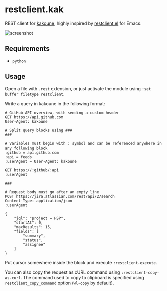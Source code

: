 # restclient.kak

REST client for [kakoune](https://github.com/mawww/kakoune/), highly inspired by [restclient.el](https://github.com/pashky/restclient.el) for Emacs.

![screenshot](https://user-images.githubusercontent.com/1177900/61742286-0c51dc80-ad93-11e9-9b85-994957576f7f.png)

## Requirements

- `python`

## Usage

Open a file with `.rest` extension, or just activate the module using `:set buffer filetype restclient`.

Write a query in kakoune in the following format:

```
# GitHub API overview, with sending a custom header
GET https://api.github.com
User-Agent: kakoune

# Split query blocks using ###
###

# Variables must begin with : symbol and can be referenced anywhere in any following block
:github = api.github.com
:api = feeds
:userAgent = User-Agent: kakoune

GET https://:github/:api
:userAgent

###

# Request body must go after an empty line
POST https://jira.atlassian.com/rest/api/2/search
Content-Type: application/json
:userAgent

{
    "jql": "project = HSP",
    "startAt": 0,
    "maxResults": 15,
    "fields": [
        "summary",
        "status",
        "assignee"
    ]
}
```

Put cursor somewhere inside the block and execute `:restclient-execute`.

You can also copy the request as cURL command using `:restclient-copy-as-curl`.
The command used to copy to clipboard is specified using `restclient_copy_command` option (`wl-copy` by default).
